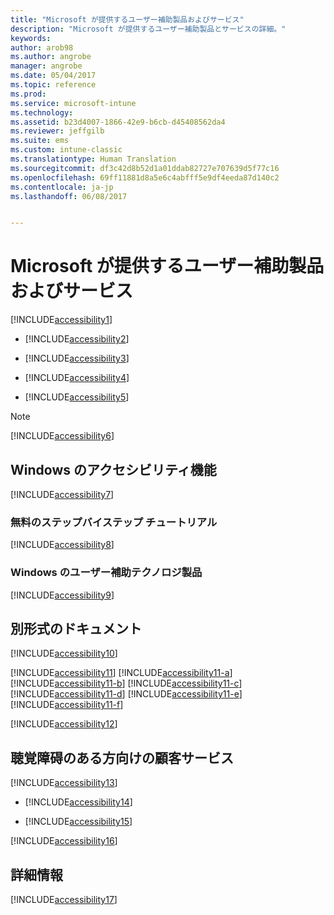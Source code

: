 ```yaml
---
title: "Microsoft が提供するユーザー補助製品およびサービス"
description: "Microsoft が提供するユーザー補助製品とサービスの詳細。"
keywords: 
author: arob98
ms.author: angrobe
manager: angrobe
ms.date: 05/04/2017
ms.topic: reference
ms.prod: 
ms.service: microsoft-intune
ms.technology: 
ms.assetid: b23d4007-1866-42e9-b6cb-d45408562da4
ms.reviewer: jeffgilb
ms.suite: ems
ms.custom: intune-classic
ms.translationtype: Human Translation
ms.sourcegitcommit: df3c42d8b52d1a01ddab82727e707639d5f77c16
ms.openlocfilehash: 69ff11881d8a5e6c4abfff5e9df4eeda87d140c2
ms.contentlocale: ja-jp
ms.lasthandoff: 06/08/2017


---
```


# <a name="accessibility-products-and-services-from-microsoft"></a>Microsoft が提供するユーザー補助製品およびサービス
[!INCLUDE[accessibility1](./includes/accessibility1_md.md)]

-   [!INCLUDE[accessibility2](./includes/accessibility2_md.md)]

-   [!INCLUDE[accessibility3](./includes/accessibility3_md.md)]

-   [!INCLUDE[accessibility4](./includes/accessibility4_md.md)]

-   [!INCLUDE[accessibility5](./includes/accessibility5_md.md)]

> [!NOTE]
> [!INCLUDE[accessibility6](./includes/accessibility6_md.md)]

## <a name="accessibility-features-of-windows"></a>Windows のアクセシビリティ機能
[!INCLUDE[accessibility7](./includes/accessibility7_md.md)]

### <a name="free-step-by-step-tutorials"></a>無料のステップバイステップ チュートリアル
[!INCLUDE[accessibility8](./includes/accessibility8_md.md)]

### <a name="assistive-technology-products-for-windows"></a>Windows のユーザー補助テクノロジ製品
[!INCLUDE[accessibility9](./includes/accessibility9_md.md)]

## <a name="documentation-in-alternative-formats"></a>別形式のドキュメント
[!INCLUDE[accessibility10](./includes/accessibility10_md.md)]

[!INCLUDE[accessibility11](./includes/accessibility11_md.md)]
[!INCLUDE[accessibility11-a](./includes/accessibility11-a_md.md)]
[!INCLUDE[accessibility11-b](./includes/accessibility11-b_md.md)]
[!INCLUDE[accessibility11-c](./includes/accessibility11-c_md.md)]
[!INCLUDE[accessibility11-d](./includes/accessibility11-d_md.md)]
[!INCLUDE[accessibility11-e](./includes/accessibility11-e_md.md)]
[!INCLUDE[accessibility11-f](./includes/accessibility11-f_md.md)]

[!INCLUDE[accessibility12](./includes/accessibility12_md.md)]

## <a name="customer-service-for-people-with-hearing-impairments"></a>聴覚障碍のある方向けの顧客サービス
[!INCLUDE[accessibility13](./includes/accessibility13_md.md)]

-   [!INCLUDE[accessibility14](./includes/accessibility14_md.md)]

-   [!INCLUDE[accessibility15](./includes/accessibility15_md.md)]

[!INCLUDE[accessibility16](./includes/accessibility16_md.md)]

## <a name="for-more-information"></a>詳細情報
[!INCLUDE[accessibility17](./includes/accessibility17_md.md)]

